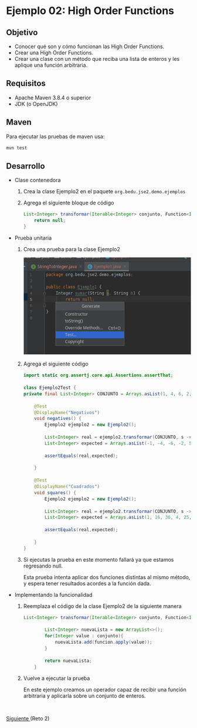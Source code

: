 # Ejemplo 02: High Order Functions

## Objetivo

 - Conocer qué son y cómo funcionan las High Order Functions.
 - Crear una High Order Functions.
 - Crear una clase con un método que reciba una lista de enteros y les aplique una función arbitraria.

## Requisitos

- Apache Maven 3.8.4 o superior
- JDK (o OpenJDK)

## Maven

Para ejecutar las pruebas de maven usa:

```bash
mvn test
```

## Desarrollo

- Clase contenedora

    1. Crea la clase Ejemplo2 en el paquete `org.bedu.jse2.demo.ejemplos`

    2. Agrega el siguiente bloque de código
    
        ```java
        List<Integer> transformar(Iterable<Integer> conjunto, Function<Integer, Integer> funcion){
            return null;
        }
        ```

- Prueba unitaria
    1. Crea una prueba para la clase Ejemplo2

        ![Crear prueba](img/figura01.png)
    
    2. Agrega el siguiente código

        ```java
        import static org.assertj.core.api.Assertions.assertThat;

        class Ejemplo2Test {
        private final List<Integer> CONJUNTO = Arrays.asList(1, 4, 6, 2, -5, 9);

            @Test
            @DisplayName("Negativos")
            void negatives() {
                Ejemplo2 ejemplo2 = new Ejemplo2();

                List<Integer> real = ejemplo2.transformar(CONJUNTO, s -> -s);
                List<Integer> expected = Arrays.asList(-1, -4, -6, -2, 5, -9);

                assertEquals(real,expected);

            }

            @Test
            @DisplayName("Cuadrados")
            void squares() {
                Ejemplo2 ejemplo2 = new Ejemplo2();

                List<Integer> real = ejemplo2.transformar(CONJUNTO, s -> s * s);
                List<Integer> expected = Arrays.asList(1, 16, 36, 4, 25, 81);

                assertEquals(real,expected);

            }
        }
        ```

    3. Si ejecutas la prueba en este momento fallará ya que estamos regresando null.

        Esta prueba intenta aplicar dos funciones distintas al mismo método, y espera tener resultados acordes a la función dada.


- Implementando la funcionalidad 

    1. Reemplaza el código de la clase Ejemplo2 de la siguiente manera
        
        ```java
        List<Integer> transformar(Iterable<Integer> conjunto, Function<Integer, Integer> funcion){

                List<Integer> nuevaLista = new ArrayList<>();
                for(Integer value : conjunto){
                    nuevaLista.add(funcion.apply(value));
                }

                return nuevaLista;
            }
        ```

    2. Vuelve a ejecutar la prueba

        En este ejemplo creamos un operador capaz de recibir una función arbitraria y aplicarla sobre un conjunto de enteros.


<br/>

[Siguiente ](../Reto-02/Readme.md)(Reto 2)